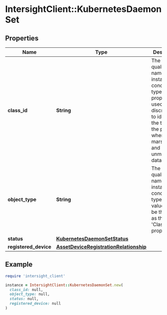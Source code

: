 # IntersightClient::KubernetesDaemonSet

## Properties

| Name | Type | Description | Notes |
| ---- | ---- | ----------- | ----- |
| **class_id** | **String** | The fully-qualified name of the instantiated, concrete type. This property is used as a discriminator to identify the type of the payload when marshaling and unmarshaling data. | [default to &#39;kubernetes.DaemonSet&#39;] |
| **object_type** | **String** | The fully-qualified name of the instantiated, concrete type. The value should be the same as the &#39;ClassId&#39; property. | [default to &#39;kubernetes.DaemonSet&#39;] |
| **status** | [**KubernetesDaemonSetStatus**](KubernetesDaemonSetStatus.md) |  | [optional] |
| **registered_device** | [**AssetDeviceRegistrationRelationship**](AssetDeviceRegistrationRelationship.md) |  | [optional] |

## Example

```ruby
require 'intersight_client'

instance = IntersightClient::KubernetesDaemonSet.new(
  class_id: null,
  object_type: null,
  status: null,
  registered_device: null
)
```

